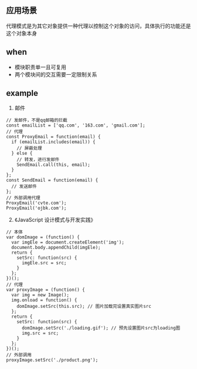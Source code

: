 ## 应用场景
代理模式是为其它对象提供一种代理以控制这个对象的访问，具体执行的功能还是这个对象本身
## when
* 模块职责单一且可复用
* 两个模块间的交互需要一定限制关系

## example
1. 邮件
```
// 发邮件，不是qq邮箱的拦截
const emailList = ['qq.com', '163.com', 'gmail.com'];
// 代理
const ProxyEmail = function(email) {
  if (emailList.includes(email)) {
    // 屏蔽处理
  } else {
    // 转发，进行发邮件
    SendEmail.call(this, email);
  }
};
const SendEmail = function(email) {
  // 发送邮件
};
// 外部调用代理
ProxyEmail('cvte.com');
ProxyEmail('ojbk.com');
```

2. 《JavaScript 设计模式与开发实践》
```
// 本体
var domImage = (function() {
  var imgEle = document.createElement('img');
  document.body.appendChild(imgEle);
  return {
    setSrc: function(src) {
      imgEle.src = src;
    }
  };
})();
// 代理
var proxyImage = (function() {
  var img = new Image();
  img.onload = function() {
    domImage.setSrc(this.src); // 图片加载完设置真实图片src
  };
  return {
    setSrc: function(src) {
      domImage.setSrc('./loading.gif'); // 预先设置图片src为loading图
      img.src = src;
    }
  };
})();
// 外部调用
proxyImage.setSrc('./product.png');
```
